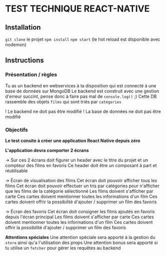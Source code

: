 # TEST TECHNIQUE REACT-NATIVE

## Installation
`git clone` le projet
`npm install`
`npm start` (le hot reload est disponible avec nodemon)

## Instructions
### Présentation / règles
Tu as un backend en webservices à ta disposition qui est connecté à une base de données sur MongoDB
Le backend est construit avec une gestion d'erreur succint, pense donc à faire pas mal de `console.log()` ;)
Cette DB rassemble des objets `films` qui sont triés par `catégories`

! Le backend ne doit pas être modifié
! La base de données ne doit pas être modifié

### Objectifs
**Le test consite à créer une application React Native depuis zéro**

**L'application devra comporter 2 écrans**

-> Sur ces 2 écrans doit figurer un header avec le titre du projet et un compteur des films en favoris
Ce header doit être un composant à part et réutilisable

-> Écran de visualisation des films
Cet écran doit pouvoir afficher tous les films
Cet écran doit pouvoir effectuer un tris par catégories pour n'afficher que les films de la catégorie sélectionné
Les films doivent s'afficher par carte
Ces cartes doivent mentionner toutes les informations d'un film
Ces cartes doivent offrir la possibilité d'ajouter / supprimer un film des favoris

-> Écran des favoris
Cet écran doit consigner les films ajoutés en favoris depuis l'écran principal
Les films doivent s'afficher par carte
Ces cartes doivent mentionner toutes les informations d'un film
Ces cartes doivent offrir la possibilité d'ajouter / supprimer un film des favoris

**Attentions spéciales**
Une attention spéciale sera apporté à la gestion du `store` ainsi qu'a l'utilisation des props
Une attention bonus sera apporté si tu utilise un `fetcher` pour gérer les requêtes au backend
